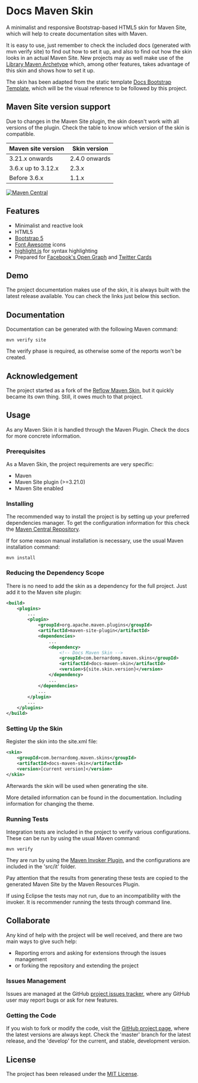 # Docs Maven Skin

A minimalist and responsive Bootstrap-based HTML5 skin for Maven Site, which will help to create documentation sites with Maven.

It is easy to use, just remember to check the included docs (generated with mvn verify site) to find out how to set it up, and also to find out how the skin looks in an actual Maven Site. New projects may as well make use of the [Library Maven Archetype][library-archetype] which, among other features, takes advantage of this skin and shows how to set it up.

The skin has been adapted from the static template [Docs Bootstrap Template][docs-template], which will be the visual reference to be followed by this project.

## Maven Site version support

Due to changes in the Maven Site plugin, the skin doesn't work with all versions of the plugin. Check the table to know which version of the skin is compatible.

| Maven site version | Skin version  |
|--------------------|---------------|
| 3.21.x onwards     | 2.4.0 onwards |
| 3.6.x up to 3.12.x | 2.3.x         |
| Before 3.6.x       | 1.1.x         |

[![Maven Central](https://img.shields.io/maven-central/v/com.bernardomg.maven.skins/docs-maven-skin.svg)][maven-repo]

## Features

- Minimalist and reactive look
- HTML5
- [Bootstrap 5][bootstrap]
- [Font Awesome][font_awesome] icons
- [highlight.js][highlight] for syntax highlighting
- Prepared for [Facebook's Open Graph][open-graph] and [Twitter Cards][twitter-cards]

## Demo

The project documentation makes use of the skin, it is always built with the latest release available. You can check the links just below this section.

## Documentation

Documentation can  be generated with the following Maven command:

```
mvn verify site
```

The verify phase is required, as otherwise some of the reports won't be created.

## Acknowledgement

The project started as a fork of the [Reflow Maven Skin][reflow-skin], but it quickly became its own thing. Still, it owes much to that project.

## Usage

As any Maven Skin it is handled through the Maven Plugin. Check the docs for more concrete information.

### Prerequisites

As a Maven Skin, the project requirements are very specific:

- Maven
- Maven Site plugin (>=3.21.0)
- Maven Site enabled

### Installing

The recommended way to install the project is by setting up your preferred dependencies manager. To get the configuration information for this check the [Maven Central Repository][maven-repo].

If for some reason manual installation is necessary, use the usual Maven installation command:

```
mvn install
```

### Reducing the Dependency Scope

There is no need to add the skin as a dependency for the full project. Just add it to the Maven site plugin:

```xml
<build>
    <plugins>
        ...
        <plugin>
            <groupId>org.apache.maven.plugins</groupId>
            <artifactId>maven-site-plugin</artifactId>
            <dependencies>
                ...
                <dependency>
                    <!-- Docs Maven Skin -->
                    <groupId>com.bernardomg.maven.skins</groupId>
                    <artifactId>docs-maven-skin</artifactId>
                    <version>${site.skin.version}</version>
                </dependency>
                ...
            </dependencies>
            ...
        </plugin>
        ...
    </plugins>
</build>
```

### Setting Up the Skin

Register the skin into the site.xml file:

```xml
<skin>
    <groupId>com.bernardomg.maven.skins</groupId>
    <artifactId>docs-maven-skin</artifactId>
    <version>[current version]</version>
</skin>
```

Afterwards the skin will be used when generating the site.

More detailed information can be found in the documentation. Including information for changing the theme.

### Running Tests

Integration tests are included in the project to verify various configurations. These can be run by using the usual Maven command:

```
mvn verify
```

They are run by using the [Maven Invoker Plugin][maven-invoker], and the configurations are included in the 'src/it' folder.

Pay attention that the results from generating these tests are copied to the generated Maven Site by the Maven Resources Plugin.

If using Eclipse the tests may not run, due to an incompatibility with the invoker. It is recommender running the tests through command line.

## Collaborate

Any kind of help with the project will be well received, and there are two main ways to give such help:

- Reporting errors and asking for extensions through the issues management
- or forking the repository and extending the project

### Issues Management

Issues are managed at the GitHub [project issues tracker][issues], where any GitHub user may report bugs or ask for new features.

### Getting the Code

If you wish to fork or modify the code, visit the [GitHub project page][scm], where the latest versions are always kept. Check the 'master' branch for the latest release, and the 'develop' for the current, and stable, development version.

## License

The project has been released under the [MIT License][license].

[reflow-skin]: https://github.com/andriusvelykis/reflow-maven-skin
[maven-repo]: http://mvnrepository.com/artifact/com.bernardomg.maven.skins/docs-maven-skin
[issues]: https://github.com/Bernardo-MG/docs-maven-skin/issues
[license]: http://www.opensource.org/licenses/mit-license.php
[scm]: https://github.com/Bernardo-MG/docs-maven-skin

[maven-invoker]: http://maven.apache.org/plugins/maven-invoker-plugin/

[library-archetype]: https://github.com/bernardo-mg/library-maven-archetype
[docs-template]: https://github.com/Bernardo-MG/docs-bootstrap-template
[bootstrap]: http://getbootstrap.com/
[font_awesome]: https://fortawesome.github.io/Font-Awesome/
[highlight]: https://highlightjs.org/
[open-graph]: http://ogp.me/
[twitter-cards]: https://dev.twitter.com/cards/overview
